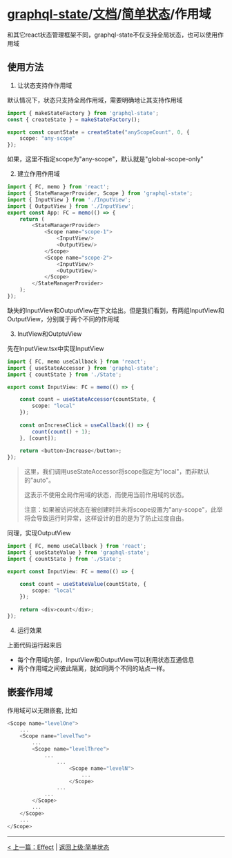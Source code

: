 # [graphql-state](https://github.com/babyfish-ct/graphql-state)/[文档](../README_zh_CN.md)/[简单状态](./README_zh_CN.md)/作用域

和其它react状态管理框架不同，graphql-state不仅支持全局状态，也可以使用作用域

## 使用方法

1. 让状态支持作作用域

默认情况下，状态只支持全局作用域，需要明确地让其支持作用域
```ts
import { makeStateFactory } from 'graphql-state';
const { createState } = makeStateFactory();

export const countState = createState("anyScopeCount", 0, {
    scope: "any-scope"
});
```

如果，这里不指定scope为"any-scope"，默认就是"global-scope-only"

2. 建立作用作用域

```ts
import { FC, memo } from 'react';
import { StateManagerProvider, Scope } from 'graphql-state';
import { InputView } from './InputView';
import { OutputView } from './InputView';
export const App: FC = memo(() => {
    return (
        <StateManagerProvider>
            <Scope name="scope-1">
                <InputView/>
                <OutputView/>
            </Scope>
            <Scope name="scope-2">
                <InputView/>
                <OutputView/>
            </Scope>
        </StateManagerProvider>
    );
});
```
缺失的InputView和OutputView在下文给出。但是我们看到，有两组InputView和OutputView，分别属于两个不同的作用域

3. InutView和OutptuView

先在InputView.tsx中实现InputView
```ts
import { FC, memo useCallback } from 'react';
import { useStateAccessor } from 'graphql-state';
import { countState } from './State';

export const InputView: FC = memo(() => {

    const count = useStateAccessor(countState, {
        scope: "local"
    });
    
    const onIncreseClick = useCallback(() => {
        count(count() + 1);
    }, [count]);
    
    return <button>Increase</button>;
}); 
```
> 这里，我们调用useStateAccessor将scope指定为"local"，而非默认的"auto"。
> 
> 这表示不使用全局作用域的状态，而使用当前作用域的状态。
> 
> 注意：如果被访问状态在被创建时并未将scope设置为"any-scope"，此举将会导致运行时异常，这样设计的目的是为了防止过度自由。

同理，实现OutputView
```ts
import { FC, memo useCallback } from 'react';
import { useStateValue } from 'graphql-state';
import { countState } from './State';

export const InputView: FC = memo(() => {

    const count = useStateValue(countState, {
        scope: "local"
    });
   
    return <div>count</div>;
}); 
```

4. 运行效果

上面代码运行起来后
- 每个作用域内部，InputView和OutputView可以利用状态互通信息
- 两个作用域之间彼此隔离，就如同两个不同的站点一样。

## 嵌套作用域

作用域可以无限嵌套, 比如

```ts
<Scope name="levelOne">
    ...
    <Scope name="levelTwo">
        ...
        <Scope name="levelThree">
            ...
                ...
                    <Scope name="levelN">
                        ...
                    </Scope>
                ...
            ...
        </Scope>
        ...
    </Scope>
    ...
</Scope>
```

---------

[< 上一篇：Effect](./effect_zh_CN.md) | [返回上级:简单状态](./README_zh_CN.md)
